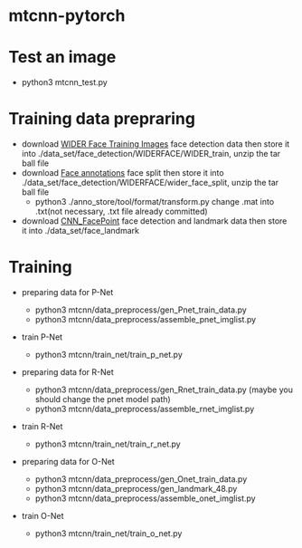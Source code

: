 # mtcnn-pytorch

# Test an image
  * python3 mtcnn_test.py
 
# Training data prepraring
  * download [WIDER Face Training Images](http://shuoyang1213.me/WIDERFACE/) face detection data then store it into ./data_set/face_detection/WIDERFACE/WIDER_train, unzip the tar ball file  
  * download [Face annotations](http://shuoyang1213.me/WIDERFACE/) face split then store it into ./data_set/face_detection/WIDERFACE/wider_face_split, unzip the tar ball file  
    * python3 ./anno_store/tool/format/transform.py change .mat into .txt(not necessary, .txt file already committed)  
  * download [CNN_FacePoint](http://mmlab.ie.cuhk.edu.hk/archive/CNN_FacePoint.htm) face detection and landmark data then store it into ./data_set/face_landmark  

# Training
  * preparing data for P-Net
    * python3 mtcnn/data_preprocess/gen_Pnet_train_data.py
    * python3 mtcnn/data_preprocess/assemble_pnet_imglist.py
  * train P-Net
    * python3 mtcnn/train_net/train_p_net.py
    
  * preparing data for R-Net
    * python3 mtcnn/data_preprocess/gen_Rnet_train_data.py (maybe you should change the pnet model path)
    * python3 mtcnn/data_preprocess/assemble_rnet_imglist.py
  * train R-Net
    * python3 mtcnn/train_net/train_r_net.py
  
  * preparing data for O-Net
    * python3 mtcnn/data_preprocess/gen_Onet_train_data.py
    * python3 mtcnn/data_preprocess/gen_landmark_48.py
    * python3 mtcnn/data_preprocess/assemble_onet_imglist.py
  * train O-Net
    * python3 mtcnn/train_net/train_o_net.py
